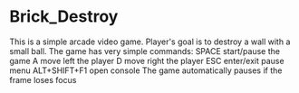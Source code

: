 # Brick_Destroy
This is a simple arcade video game.
Player's goal is to destroy a wall with a small ball.
The game has very simple commands:
SPACE start/pause the game
A move left the player
D move right the player
ESC enter/exit pause menu
ALT+SHIFT+F1 open console
The game automatically pauses if the frame loses focus

